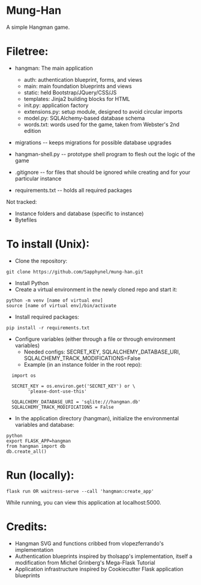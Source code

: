 # Mung-Han
A simple Hangman game.

# Filetree:
  - hangman: The main application
    - auth: authentication blueprint, forms, and views
    - main: main foundation blueprints and views
    - static: held Bootstrap/JQuery/CSS/JS
    - templates: Jinja2 building blocks for HTML
    - init.py: application factory
    - extensions.py: setup module, designed to avoid circular imports
    - model.py: SQLAlchemy-based database schema
    - words.txt: words used for the game, taken from Webster's 2nd edition

  - migrations -- keeps migrations for possible database upgrades
  - hangman-shell.py -- prototype shell program to flesh out the logic of the game
  - .gitignore -- for files that should be ignored while creating and for your particular instance
  - requirements.txt -- holds all required packages

Not tracked:
  - Instance folders and database (specific to instance)
  - Bytefiles


# To install (Unix):
- Clone the repository:
```
git clone https://github.com/Sapphynel/mung-han.git
```

- Install Python
- Create a virtual environment in the newly cloned repo and start it:
```
python -m venv [name of virtual env]
source [name of virtual env]/bin/activate
```
- Install required packages:
```
pip install -r requirements.txt
```

- Configure variables (either through a file or through environment variables)
  - Needed configs: SECRET_KEY, SQLALCHEMY_DATABASE_URI, SQLALCHEMY_TRACK_MODIFICATIONS=False
  - Example (in an instance folder in the root repo):
```
  import os

  SECRET_KEY = os.environ.get('SECRET_KEY') or \
        'please-dont-use-this'

  SQLALCHEMY_DATABASE_URI = 'sqlite:///hangman.db'
  SQLALCHEMY_TRACK_MODIFICATIONS = False
```

- In the application directory (hangman), initialize the environmental variables and database:
```
python
export FLASK_APP=hangman
from hangman import db 
db.create_all()
```

# Run (locally):
```
flask run OR waitress-serve --call 'hangman:create_app'
```
While running, you can view this application at localhost:5000.

# Credits:
  - Hangman SVG and functions cribbed from vlopezferrando's implementation
  - Authentication blueprints inspired by tholsapp's implementation, itself
    a modification from Michel Grinberg's Mega-Flask Tutorial
  - Application infrastructure inspired by Cookiecutter Flask application blueprints
